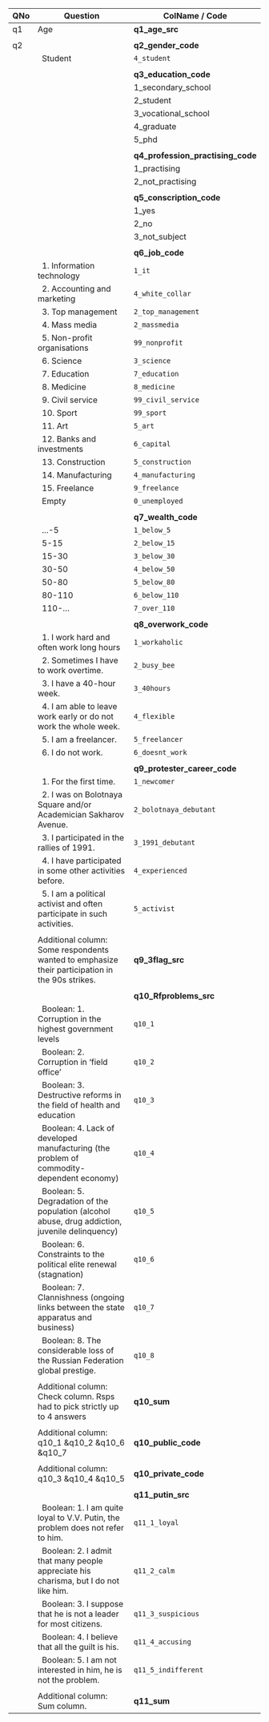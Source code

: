 | QNo  | Question | ColName / Code |
| ------------- | ------------- |------------- |
| q1 | Age | **q1_age_src** |
| | | |
| q2 |  | **q2_gender_code** |
| | &nbsp; Student | `4_student` |
| | | |
| | | **q3_education_code** |
| | | 1_secondary_school |
| | | 2_student |
| | | 3_vocational_school |
| | | 4_graduate |
| | | 5_phd |
| | | |
| | |**q4_profession_practising_code** |
| | | 1_practising |
| | | 2_not_practising |
| | | |
| | | **q5_conscription_code** |
| | | 1_yes |
| | | 2_no |
| | | 3_not_subject |
| | | |
| | | **q6_job_code** |
| | &nbsp; 1. Information technology | `1_it` |
| | &nbsp; 2. Accounting and marketing | `4_white_collar` |
| | &nbsp; 3. Top management | `2_top_management` |
| | &nbsp; 4. Mass media | `2_massmedia` |
| | &nbsp; 5. Non-profit organisations | `99_nonprofit` |
| | &nbsp; 6. Science | `3_science` |
| | &nbsp; 7. Education | `7_education` |
| | &nbsp; 8. Medicine | `8_medicine` |
| | &nbsp; 9. Civil service | `99_civil_service` |
| | &nbsp; 10. Sport | `99_sport` |
| | &nbsp; 11. Art | `5_art` |
| | &nbsp; 12. Banks and investments | `6_capital` |
| | &nbsp; 13. Construction | `5_construction` |
| | &nbsp; 14. Manufacturing | `4_manufacturing` |
| | &nbsp; 15. Freelance | `9_freelance` |
| | &nbsp; Empty | `0_unemployed` |
| | | |
| | | **q7_wealth_code** |
| | &nbsp; ...-5 | `1_below_5` |
| | &nbsp; 5-15 | `2_below_15` |
| | &nbsp; 15-30 | `3_below_30` |
| | &nbsp; 30-50 | `4_below_50` |
| | &nbsp; 50-80 | `5_below_80` |
| | &nbsp; 80-110 | `6_below_110` |
| | &nbsp; 110-… | `7_over_110` |
| | | |
| | | **q8_overwork_code** |
| | &nbsp; 1. I work hard and often work long hours | `1_workaholic` |
| | &nbsp; 2. Sometimes I have to work overtime. | `2_busy_bee` |
| | &nbsp; 3. I have a 40-hour week. | `3_40hours` |
| | &nbsp; 4. I am able to leave work early or do not work the whole week. | `4_flexible` |
| | &nbsp; 5. I am a freelancer. | `5_freelancer` |
| | &nbsp; 6. I do not work. | `6_doesnt_work` |
| | | |
| | | **q9_protester_career_code** |
| | &nbsp; 1. For the first time. | `1_newcomer` |
| | &nbsp; 2. I was on Bolotnaya Square and/or Academician Sakharov Avenue. | `2_bolotnaya_debutant` |
| | &nbsp; 3. I participated in the rallies of 1991. | `3_1991_debutant` |
| | &nbsp; 4. I have participated in some other activities before. | `4_experienced` |
| | &nbsp; 5. I am a political activist and often participate in such activities. | `5_activist` |
| | | |
| | Additional column: Some respondents wanted to emphasize their participation in the 90s strikes. | **q9_3flag_src** |
| | | |
| | | **q10_Rfproblems_src** |
| | &nbsp; Boolean: 1. Corruption in the highest government levels | `q10_1` |
| | &nbsp; Boolean: 2. Corruption in ‘field office’ | `q10_2` |
| | &nbsp; Boolean: 3. Destructive reforms in the field of health and education | `q10_3` |
| | &nbsp; Boolean: 4. Lack of developed manufacturing (the problem of commodity-dependent economy) | `q10_4` |
| | &nbsp; Boolean: 5. Degradation of the population (alcohol abuse, drug addiction, juvenile delinquency) | `q10_5` |
| | &nbsp; Boolean: 6. Constraints to the political elite renewal (stagnation) | `q10_6` |
| | &nbsp; Boolean: 7. Clannishness (ongoing links between the state apparatus and business) | `q10_7` |
| | &nbsp; Boolean: 8. The considerable loss of the Russian Federation global prestige. | `q10_8` |
| | | |
| | Additional column: Check column. Rsps had to pick strictly up to 4 answers | **q10_sum** |
| | | |
| | Additional column: q10_1 &q10_2 &q10_6 &q10_7 | **q10_public_code** |
| | | |
| | Additional column: q10_3 &q10_4 &q10_5 | **q10_private_code** |
| | | |
| | | **q11_putin_src** |
| | &nbsp; Boolean: 1. I am quite loyal to V.V. Putin, the problem does not refer to him. | `q11_1_loyal` |
| | &nbsp; Boolean: 2. I admit that many people appreciate his charisma, but I do not like him. | `q11_2_calm` |
| | &nbsp; Boolean: 3. I suppose that he is not a leader for most citizens. | `q11_3_suspicious` |
| | &nbsp; Boolean: 4. I believe that all the guilt is his. | `q11_4_accusing` |
| | &nbsp; Boolean: 5. I am not interested in him, he is not the problem. | `q11_5_indifferent` |
| | | |
| | Additional column: Sum column. | **q11_sum** |
